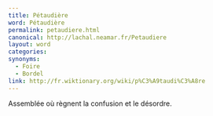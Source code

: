 ```yaml
---
title: Pétaudière
word: Pétaudière
permalink: petaudiere.html
canonical: http://lachal.neamar.fr/Petaudiere
layout: word
categories:
synonyms:
  - Foire
  - Bordel
link: http://fr.wiktionary.org/wiki/p%C3%A9taudi%C3%A8re
---
```


Assemblée où règnent la confusion et le désordre.

